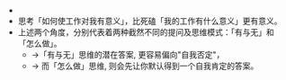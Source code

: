 -
- 思考「如何使工作对我有意义」，比死磕「我的工作有什么意义」更有意义。
- 上述两个角度，分别代表着两种截然不同的提问及思维模式：「有与无」和「怎么做」。
	- ->「有与无」思维的潜在答案, 更容易偏向"自我否定"，
	- -> 而「怎么做」思维, 则会先让你默认得到一个自我肯定的答案。